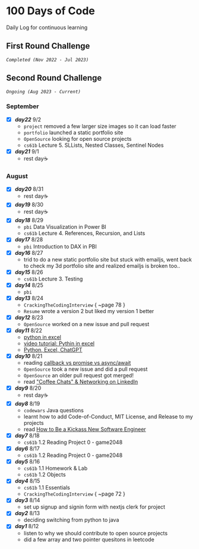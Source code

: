 # 100 Days of Code
Daily Log for continuous learning <br>
## First Round Challenge 
*`Completed (Nov 2022 - Jul 2023)`* <br>

<!-- ## To-Do
read these LinkedIn articles:
- [ ] [The 6 big weaknesses of coding bootcamps and how to fix them](https://www.linkedin.com/pulse/how-coding-bootcamps-weak-raymond-gan/).
- [ ] [My ideal coding bootcamp](https://www.linkedin.com/pulse/my-ideal-coding-bootcamp-raymond-gan/). Here's what "Raymond's Bootcamp" would be like. Do this to truly be competitive for software jobs.
- [ ] [To bootcamp grads: The cold cutthroat reality of becoming a software engineer](https://www.linkedin.com/pulse/bootcamp-grads-cold-cutthroat-reality-becoming-software-raymond-gan/). Companies often hire only < 1% of software job applicants! Startups often give you just one month to be as fast as the rest of the software team. If not, you're fired.
- [ ] To software developers: [How to make a popular LinkedIn page](https://www.linkedin.com/pulse/software-developers-how-make-popular-linkedin-page-raymond-gan/) -->

## Second Round Challenge
*`Ongoing (Aug 2023 - Current)`* <br>
### September
 - [x] ***day22*** 9/2
    - `project` removed a few larger size images so it can load faster
    - `portfolio` launched a static portfolio site
    - `OpenSource` looking for open source projects
    - `cs61b` Lecture 5. SLLists, Nested Classes, Sentinel Nodes
 - [x] ***day21*** 9/1
    - rest day☕
### August 
 - [x] ***day20*** 8/31
    - rest day☕
 - [x] ***day19*** 8/30
    - rest day☕
 - [x] ***day18*** 8/29
    - `pbi` Data Visualization in Power BI
    - `cs61b` Lecture 4. References, Recursion, and Lists
 - [x] ***day17*** 8/28
    - `pbi` Introduction to DAX in PBI 
 - [x] ***day16*** 8/27
    - trid to do a new static portfolio site but stuck with emailjs, went back to check my 3d portfolio site and realized emailjs is broken too.. 
 - [x] ***day15*** 8/26
    - `cs61b` Lecture 3. Testing
 - [x] ***day14*** 8/25
    - `pbi` 
 - [x] ***day13*** 8/24
    - `CrackingTheCodingInterview` { ~page 78 }
    - `Resume` wrote a version 2 but liked my version 1 better
 - [x] ***day12*** 8/23
    - `OpenSource` worked on a new issue and pull request
 - [x] ***day11*** 8/22
    - [python in excel](https://techcommunity.microsoft.com/t5/microsoft-365-blog/introducing-python-in-excel-the-best-of-both-worlds-for-data/ba-p/3905482)
    - [video tutorial: Pythin in excel](https://www.youtube.com/watch?v=FbBXtqtRnWU&ab_channel=LeilaGharani)
    - [Python, Excel, ChatGPT](https://www.youtube.com/watch?v=-_1IaUjO-hk&ab_channel=MyOnlineTrainingHub)
 - [x] ***day10*** 8/21
    - reading [callback vs promise vs async/await](https://medium.com/@anny.huynh32/callbacks-vs-promises-vs-async-await-a66668d44c7b)
    - `OpenSource` took a new issue and did a pull request    
    - `OpenSource` an older pull request got merged!
    - read ["Coffee Chats"​ & Networking on LinkedIn](https://www.linkedin.com/pulse/beginners-guide-coffee-chats-networking-linkedin-rebecca-mclaren/)
 - [x] ***day9*** 8/20
    - rest day☕
 - [x] ***day8*** 8/19
    - `codewars` Java questions
    - learnt how to add Code-of-Conduct, MIT License, and Release to my projects
    - read [How to Be a Kickass New Software Engineer](https://www.linkedin.com/pulse/how-kickass-new-software-engineer-raymond-gan/?ref=blog.pragmaticengineer.com)
 - [x] ***day7*** 8/18
    - `cs61b` 1.2 Reading Project 0 - game2048
 - [x] ***day6*** 8/17
    - `cs61b` 1.2 Reading Project 0 - game2048
 - [x] ***day5*** 8/16
    - `cs61b` 1.1 Homework & Lab
    - `cs61b` 1.2 Objects 
 - [x] ***day4*** 8/15
    - `cs61b` 1.1 Essentials 
    - `CrackingTheCodingInterview` { ~page 72 }
 - [x] ***day3*** 8/14
    - set up signup and signin form with nextjs clerk for project
 - [x] ***day2*** 8/13
    - deciding switching from python to java
 - [x] ***day1*** 8/12
    - listen to why we should contribute to open source projects 
    - did a few array and two pointer quesitons in leetcode 

